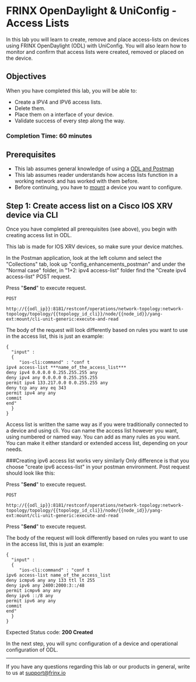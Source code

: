 # FRINX OpenDaylight & UniConfig - Access Lists

In this lab you will learn to create, remove and place access-lists on devices using FRINX OpenDaylight (ODL) with UniConfig. You will also learn how to monitor and confirm that access lists were created, removed or placed on the device.

## Objectives

When you have completed this lab, you will be able to:

* Create a IPV4 and IPV6 access lists.
* Delete them.
* Place them on a interface of your device.
* Validate success of every step along the way.

### Completion Time: 60 minutes

## Prerequisites

* This lab assumes general knowledge of using a <a href="https://developer.cisco.com/learning/modules/frinx-learning-labs">ODL and Postman</a>
* This lab assumes reader understands how access lists function in a working network and has worked with them before.
* Before continuing, you have to <a href="https://developer.cisco.com/learning/modules/frinx-learning-labs">mount</a> a device you want to configure.



## Step 1: Create access list on a Cisco IOS XRV device via CLI

Once you have completed all prerequisites (see above), you begin with creating access list in ODL.

This lab is made for IOS XRV devices, so make sure your device matches.

In the Postman application, look at the left column and select the "Collections" tab, look up "config_enhancements_postman" and under the "Normal case" folder, in "1+2: ipv4 access-list" folder find the "Create ipv4 access-list" POST request.

Press "**Send**" to execute request.



```
POST

http://{{odl_ip}}:8181/restconf/operations/network-topology:network-topology/topology/{{topology_id_cli}}/node/{{node_id}}/yang-ext:mount/cli-unit-generic:execute-and-read
```


The body of the request will look differently based on rules you want to use in the access list, this is just an example:

```
{
  "input" :
  {
     "ios-cli:command" : "conf t
ipv4 access-list ***name_of_the_access_list***
deny ipv4 0.0.0.0 0.255.255.255 any
deny ipv4 any 0.0.0.0 0.255.255.255
permit ipv4 133.217.0.0 0.0.255.255 any
deny tcp any any eq 343
permit ipv4 any any
commit
end"
  }
}
```
Access list is written the same way as if you were traditionally connected to a device and using cli. You can name the access list however you want, using numbered or named way. You can add as many rules as you want. You can make it either standard or extended access list, depending on your needs.

###Creating ipv6 access list works very similarly
Only difference is that you choose "create ipv6 access-list" in your postman environment. Post request should look like this:

Press "**Send**" to execute request.

```
POST

http://{{odl_ip}}:8181/restconf/operations/network-topology:network-topology/topology/{{topology_id_cli}}/node/{{node_id}}/yang-ext:mount/cli-unit-generic:execute-and-read
```
Press "**Send**" to execute request.

The body of the request will look differently based on rules you want to use in the access list, this is just an example:
```
{
  "input" :
  {
     "ios-cli:command" : "conf t
ipv6 access-list name_of_the_access_list
deny icmpv6 any any 133 ttl lt 255
deny ipv6 any 2400:2000:3::/48
permit icmpv6 any any
deny ipv6 ::/8 any
permit ipv6 any any
commit
end"
  }
}
```




Expected Status code: **200 Created**

In the next step, you will sync configuration of a device and operational configuration of ODL.

---
If you have any questions regarding this lab or our products in general, write to us at [support@frinx.io](mailto:support@frinx.io)